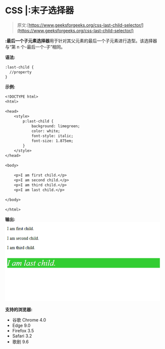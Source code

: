 # CSS |:末子选择器

> 原文:[https://www.geeksforgeeks.org/css-last-child-selector/](https://www.geeksforgeeks.org/css-last-child-selector/)

**:最后一个子元素选择器**用于针对其父元素的最后一个子元素进行造型。该选择器与“第 n 个-最后一个-子”相同。

**语法:**

```
:last-child {
  //property
}

```

**示例:**

```
<!DOCTYPE html>
<html>

<head>
    <style>
        p:last-child {
            background: limegreen;
            color: white;
            font-style: italic;
            font-size: 1.875em;
        }
    </style>
</head>

<body>

    <p>I am first child.</p>
    <p>I am second child.</p>
    <p>I am third child.</p>
    <p>I am last child.</p>

</body>

</html>
```

**输出:**
![](img/21306e72b7a5910b400f41aeb7e7aa66.png)

**支持的浏览器:**

*   谷歌 Chrome 4.0
*   Edge 9.0
*   Firefox 3.5
*   Safari 3.2
*   歌剧 9.6